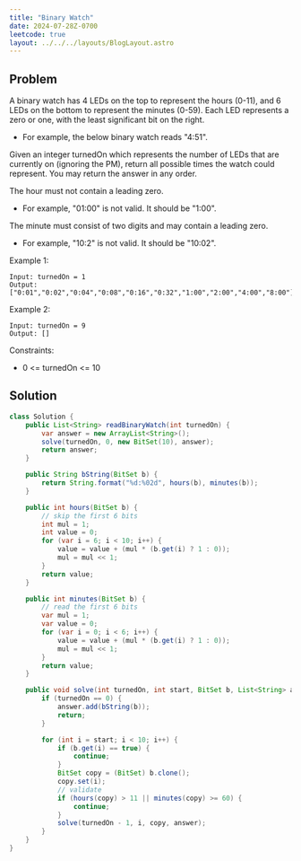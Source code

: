 ```yaml
---
title: "Binary Watch"
date: 2024-07-28Z-0700
leetcode: true
layout: ../../../layouts/BlogLayout.astro
---
```


## Problem

A binary watch has 4 LEDs on the top to represent the hours (0-11), and 6 LEDs on the bottom to represent the minutes (0-59). Each LED represents a zero or one, with the least significant bit on the right.

- For example, the below binary watch reads "4:51".

Given an integer turnedOn which represents the number of LEDs that are currently on (ignoring the PM), return all possible times the watch could represent. You may return the answer in any order.

The hour must not contain a leading zero.

- For example, "01:00" is not valid. It should be "1:00".

The minute must consist of two digits and may contain a leading zero.

- For example, "10:2" is not valid. It should be "10:02".

Example 1:

```text
Input: turnedOn = 1
Output: ["0:01","0:02","0:04","0:08","0:16","0:32","1:00","2:00","4:00","8:00"]
```

Example 2:

```text
Input: turnedOn = 9
Output: []
```

Constraints:

- 0 <= turnedOn <= 10

## Solution

```java
class Solution {
    public List<String> readBinaryWatch(int turnedOn) {
        var answer = new ArrayList<String>();
        solve(turnedOn, 0, new BitSet(10), answer);
        return answer;
    }

    public String bString(BitSet b) {
        return String.format("%d:%02d", hours(b), minutes(b));
    }

    public int hours(BitSet b) {
        // skip the first 6 bits
        int mul = 1;
        int value = 0;
        for (var i = 6; i < 10; i++) {
            value = value + (mul * (b.get(i) ? 1 : 0));
            mul = mul << 1;
        }
        return value;
    }

    public int minutes(BitSet b) {
        // read the first 6 bits
        var mul = 1;
        var value = 0;
        for (var i = 0; i < 6; i++) {
            value = value + (mul * (b.get(i) ? 1 : 0));
            mul = mul << 1;
        }
        return value;
    }

    public void solve(int turnedOn, int start, BitSet b, List<String> answer) {
        if (turnedOn == 0) {
            answer.add(bString(b));
            return;
        }

        for (int i = start; i < 10; i++) {
            if (b.get(i) == true) {
                continue;
            }
            BitSet copy = (BitSet) b.clone();
            copy.set(i);
            // validate
            if (hours(copy) > 11 || minutes(copy) >= 60) {
                continue;
            }
            solve(turnedOn - 1, i, copy, answer);
        }
    }
}
```

